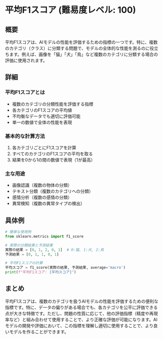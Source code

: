 # 平均F1スコア (難易度レベル: 100)

## 概要
平均F1スコアは、AIモデルの性能を評価するための指標の一つです。特に、複数のカテゴリ（クラス）に分類する問題で、モデルの全体的な性能を測るのに役立ちます。例えば、画像を「猫」「犬」「鳥」など複数のカテゴリに分類する場合の評価に使用されます。

## 詳細
### 平均F1スコアとは
- 複数のカテゴリの分類性能を評価する指標
- 各カテゴリのF1スコアの平均値
- 不均衡なデータでも適切に評価可能
- 単一の数値で全体の性能を表現

### 基本的な計算方法
1. 各カテゴリごとにF1スコアを計算
2. すべてのカテゴリのF1スコアの平均を取る
3. 結果を0から1の間の数値で表現（1が最高）

### 主な用途
- 画像認識（複数の物体の分類）
- テキスト分類（複数のカテゴリへの分類）
- 感情分析（複数の感情の分類）
- 異常検知（複数の異常タイプの検出）

## 具体例
```python
# 簡単な使用例
from sklearn.metrics import f1_score

# 実際の分類結果と予測結果
実際の結果 = [0, 1, 2, 0, 1]  # 0:猫, 1:犬, 2:鳥
予測結果 = [0, 1, 1, 0, 1]

# 平均F1スコアの計算
平均スコア = f1_score(実際の結果, 予測結果, average='macro')
print(f"平均F1スコア: {平均スコア}")
```

## まとめ
平均F1スコアは、複数のカテゴリを扱うAIモデルの性能を評価するための便利な指標です。特に、データの偏りがある場合でも、各カテゴリを公平に評価できる点が大きな特徴です。ただし、問題の性質に応じて、他の評価指標（精度や再現率など）と組み合わせて使用することで、より正確な評価が可能になります。AIモデルの開発や評価において、この指標を理解し適切に使用することで、より良いモデルを作ることができます。 
